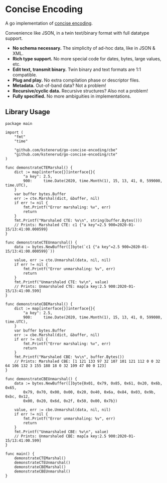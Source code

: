 Concise Encoding
================

A go implementation of [concise encoding](https://github.com/kstenerud/concise-encoding).

Convenience like JSON, in a twin text/binary format with full datatype support.

 * **No schema necessary.** The simplicity of ad-hoc data, like in JSON & XML.
 * **Rich type support.** No more special code for dates, bytes, large values, etc.
 * **Edit text, transmit binary.** Twin binary and text formats are 1:1 compatible.
 * **Plug and play.** No extra compilation phase or descriptor files.
 * **Metadata.** Out-of-band data? Not a problem!
 * **Recursive/cyclic data.** Recursive structures? Also not a problem!
 * **Fully specified.** No more ambiguities in implementations.



Library Usage
-------------

```golang
package main

import (
	"fmt"
	"time"

	"github.com/kstenerud/go-concise-encoding/cbe"
	"github.com/kstenerud/go-concise-encoding/cte"
)

func demonstrateCTEMarshal() {
	dict := map[interface{}]interface{}{
		"a key": 2.5,
		900:     time.Date(2020, time.Month(1), 15, 13, 41, 0, 599000, time.UTC),
	}
	var buffer bytes.Buffer
	err := cte.Marshal(dict, &buffer, nil)
	if err != nil {
		fmt.Printf("Error marshaling: %v", err)
		return
	}
	fmt.Printf("Marshaled CTE: %v\n", string(buffer.Bytes()))
	// Prints: Marshaled CTE: c1 {"a key"=2.5 900=2020-01-15/13:41:00.000599}
}

func demonstrateCTEUnmarshal() {
	data := bytes.NewBuffer([]byte(`c1 {"a key"=2.5 900=2020-01-15/13:41:00.000599}`))

	value, err := cte.Unmarshal(data, nil, nil)
	if err != nil {
		fmt.Printf("Error unmarshaling: %v", err)
		return
	}
	fmt.Printf("Unmarshaled CTE: %v\n", value)
	// Prints: Unmarshaled CTE: map[a key:2.5 900:2020-01-15/13:41:00.599]
}

func demonstrateCBEMarshal() {
	dict := map[interface{}]interface{}{
		"a key": 2.5,
		900:     time.Date(2020, time.Month(1), 15, 13, 41, 0, 599000, time.UTC),
	}
	var buffer bytes.Buffer
	err := cbe.Marshal(dict, &buffer, nil)
	if err != nil {
		fmt.Printf("Error marshaling: %v", err)
		return
	}
	fmt.Printf("Marshaled CBE: %v\n", buffer.Bytes())
	// Prints: Marshaled CBE: [1 121 133 97 32 107 101 121 112 0 0 32 64 106 132 3 155 188 18 0 32 109 47 80 0 123]
}

func demonstrateCBEUnmarshal() {
	data := bytes.NewBuffer([]byte{0x01, 0x79, 0x85, 0x61, 0x20, 0x6b, 0x65,
		0x79, 0x70, 0x00, 0x00, 0x20, 0x40, 0x6a, 0x84, 0x03, 0x9b, 0xbc, 0x12,
		0x00, 0x20, 0x6d, 0x2f, 0x50, 0x00, 0x7b})

	value, err := cbe.Unmarshal(data, nil, nil)
	if err != nil {
		fmt.Printf("Error unmarshaling: %v", err)
		return
	}
	fmt.Printf("Unmarshaled CBE: %v\n", value)
	// Prints: Unmarshaled CBE: map[a key:2.5 900:2020-01-15/13:41:00.599]
}

func main() {
	demonstrateCTEMarshal()
	demonstrateCTEUnmarshal()
	demonstrateCBEMarshal()
	demonstrateCBEUnmarshal()
}
```

